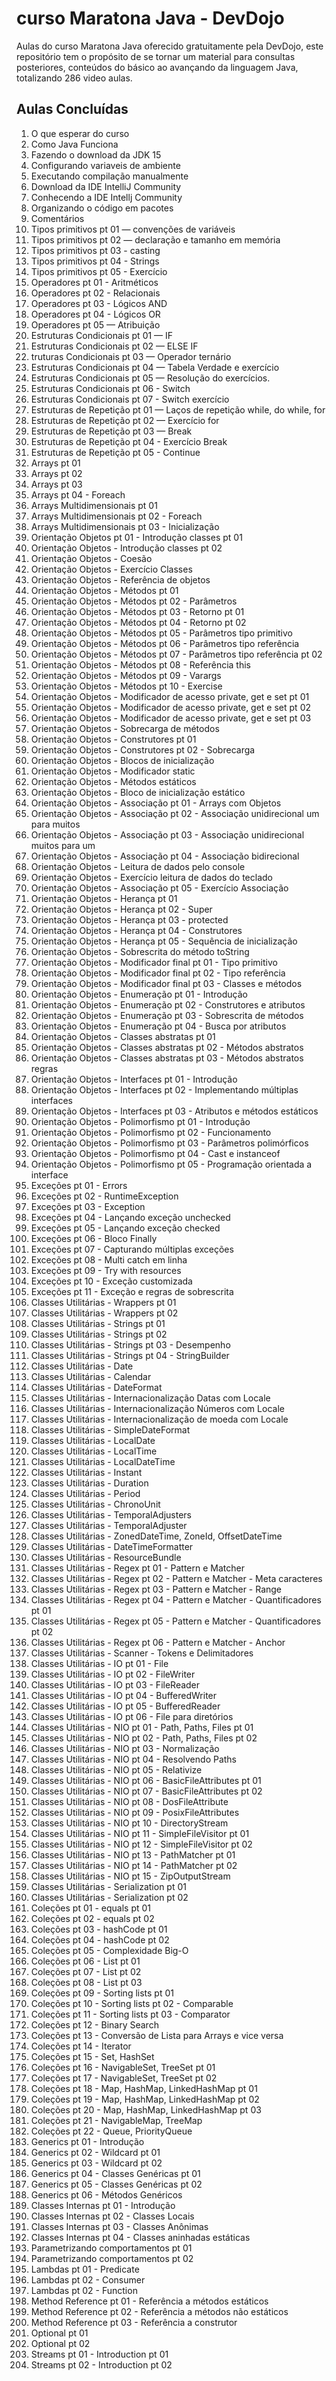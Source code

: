 # curso Maratona Java - DevDojo

Aulas do curso Maratona Java oferecido gratuitamente pela DevDojo, este repositório tem o propósito de se tornar um material para consultas posteriores, conteúdos do básico ao avançando da linguagem Java, totalizando 286 video aulas.

## Aulas Concluídas

1. O que esperar do curso
2. Como Java Funciona
3. Fazendo o download da JDK 15
4. Configurando variaveis de ambiente
5. Executando compilação manualmente
6. Download da IDE IntelliJ Community
7. Conhecendo a IDE Intellj Community
8. Organizando o código em pacotes
9. Comentários
10. Tipos primitivos pt 01 — convenções de variáveis
11. Tipos primitivos pt 02 — declaração e tamanho em memória
12. Tipos primitivos pt 03 - casting
13. Tipos primitivos pt 04 - Strings
14. Tipos primitivos pt 05 - Exercício
15. Operadores pt 01 - Aritméticos
16. Operadores pt 02 - Relacionais
17. Operadores pt 03 - Lógicos AND
18. Operadores pt 04 - Lógicos OR
19. Operadores pt 05 — Atribuição
20. Estruturas Condicionais pt 01 — IF
21. Estruturas Condicionais pt 02 — ELSE IF
22. truturas Condicionais pt 03 — Operador ternário
23. Estruturas Condicionais pt 04 — Tabela Verdade e exercício
24. Estruturas Condicionais pt 05 — Resolução do exercícios.
25. Estruturas Condicionais pt 06 - Switch
26. Estruturas Condicionais pt 07 - Switch exercício
27. Estruturas de Repetição pt 01 — Laços de repetição while, do while, for
28. Estruturas de Repetição pt 02 — Exercício for
29. Estruturas de Repetição pt 03 — Break
30. Estruturas de Repetição pt 04 - Exercício Break
31. Estruturas de Repetição pt 05 - Continue
32. Arrays pt 01
33. Arrays pt 02
34. Arrays pt 03
35. Arrays pt 04 - Foreach
36. Arrays Multidimensionais pt 01
37. Arrays Multidimensionais pt 02 - Foreach
38. Arrays Multidimensionais pt 03 - Inicialização
39. Orientação Objetos pt 01 - Introdução classes pt 01
40. Orientação Objetos - Introdução classes pt 02
41. Orientação Objetos - Coesão
42. Orientação Objetos - Exercício Classes
43. Orientação Objetos - Referência de objetos
44. Orientação Objetos - Métodos pt 01
45. Orientação Objetos - Métodos pt 02 - Parâmetros
46. Orientação Objetos - Métodos pt 03 - Retorno pt 01
47. Orientação Objetos - Métodos pt 04 - Retorno pt 02
48. Orientação Objetos - Métodos pt 05 - Parâmetros tipo primitivo
49. Orientação Objetos - Métodos pt 06 - Parâmetros tipo referência
50. Orientação Objetos - Métodos pt 07 - Parâmetros tipo referência pt 02
51. Orientação Objetos - Métodos pt 08 - Referência this
52. Orientação Objetos - Métodos pt 09 - Varargs
53. Orientação Objetos - Métodos pt 10 - Exercise
54. Orientação Objetos - Modificador de acesso private, get e set pt 01
55. Orientação Objetos - Modificador de acesso private, get e set pt 02
56. Orientação Objetos - Modificador de acesso private, get e set pt 03
57. Orientação Objetos - Sobrecarga de métodos
58. Orientação Objetos - Construtores pt 01
59. Orientação Objetos - Construtores pt 02 - Sobrecarga
60. Orientação Objetos - Blocos de inicialização
61. Orientação Objetos - Modificador static
62. Orientação Objetos - Métodos estáticos
63. Orientação Objetos - Bloco de inicialização estático
64. Orientação Objetos - Associação pt 01 - Arrays com Objetos
65. Orientação Objetos - Associação pt 02 - Associação unidirecional um para muitos
66. Orientação Objetos - Associação pt 03 - Associação unidirecional muitos para um
67. Orientação Objetos - Associação pt 04 - Associação bidirecional
68. Orientação Objetos - Leitura de dados pelo console
69. Orientação Objetos - Exercício leitura de dados do teclado
70. Orientação Objetos - Associação pt 05 - Exercício Associação
71. Orientação Objetos - Herança pt 01
72. Orientação Objetos - Herança pt 02 - Super
73. Orientação Objetos - Herança pt 03 - protected
74. Orientação Objetos - Herança pt 04 - Construtores
75. Orientação Objetos - Herança pt 05 - Sequência de inicialização
76. Orientação Objetos - Sobrescrita do método toString
77. Orientação Objetos - Modificador final pt 01 - Tipo primitivo
78. Orientação Objetos - Modificador final pt 02 - Tipo referência
79. Orientação Objetos - Modificador final pt 03 - Classes e métodos
80. Orientação Objetos - Enumeração pt 01 - Introdução
81. Orientação Objetos - Enumeração pt 02 - Construtores e atributos
82. Orientação Objetos - Enumeração pt 03 - Sobrescrita de métodos
83. Orientação Objetos - Enumeração pt 04 - Busca por atributos
84. Orientação Objetos - Classes abstratas pt 01
85. Orientação Objetos - Classes abstratas pt 02 - Métodos abstratos
86. Orientação Objetos - Classes abstratas pt 03 - Métodos abstratos regras
87. Orientação Objetos - Interfaces pt 01 - Introdução
88. Orientação Objetos - Interfaces pt 02 - Implementando múltiplas interfaces
89. Orientação Objetos - Interfaces pt 03 - Atributos e métodos estáticos
90. Orientação Objetos - Polimorfismo pt 01 - Introdução
91. Orientação Objetos - Polimorfismo pt 02 - Funcionamento
92. Orientação Objetos - Polimorfismo pt 03 - Parâmetros polimórficos
93. Orientação Objetos - Polimorfismo pt 04 - Cast e instanceof
94. Orientação Objetos - Polimorfismo pt 05 - Programação orientada a interface
95. Exceções pt 01 - Errors
96. Exceções pt 02 - RuntimeException
97. Exceções pt 03 - Exception
98. Exceções pt 04 - Lançando exceção unchecked
99. Exceções pt 05 - Lançando exceção checked
100. Exceções pt 06 - Bloco Finally
101. Exceções pt 07 - Capturando múltiplas exceções
102. Exceções pt 08 - Multi catch em linha
103. Exceções pt 09 - Try with resources
104. Exceções pt 10 - Exceção customizada
105. Exceções pt 11 - Exceção e regras de sobrescrita
106. Classes Utilitárias - Wrappers pt 01
107. Classes Utilitárias - Wrappers pt 02 
108. Classes Utilitárias - Strings pt 01
109. Classes Utilitárias - Strings pt 02 
110. Classes Utilitárias - Strings pt 03 - Desempenho
111. Classes Utilitárias - Strings pt 04 - StringBuilder
112. Classes Utilitárias - Date
113. Classes Utilitárias - Calendar
114. Classes Utilitárias - DateFormat
115. Classes Utilitárias - Internacionalização Datas com Locale
116. Classes Utilitárias - Internacionalização Números com Locale
117. Classes Utilitárias - Internacionalização de moeda com Locale
118. Classes Utilitárias - SimpleDateFormat
119. Classes Utilitárias - LocalDate
120. Classes Utilitárias - LocalTime
121. Classes Utilitárias - LocalDateTime
122. Classes Utilitárias - Instant
123. Classes Utilitárias - Duration 
124. Classes Utilitárias - Period
125. Classes Utilitárias - ChronoUnit
126. Classes Utilitárias - TemporalAdjusters
127. Classes Utilitárias - TemporalAdjuster
128. Classes Utilitárias - ZonedDateTime, ZoneId, OffsetDateTime
129. Classes Utilitárias - DateTimeFormatter
130. Classes Utilitárias - ResourceBundle
131. Classes Utilitárias - Regex pt 01 - Pattern e Matcher
132. Classes Utilitárias - Regex pt 02 - Pattern e Matcher - Meta caracteres
133. Classes Utilitárias - Regex pt 03 - Pattern e Matcher - Range
134. Classes Utilitárias - Regex pt 04 - Pattern e Matcher - Quantificadores pt 01
135. Classes Utilitárias - Regex pt 05 - Pattern e Matcher - Quantificadores pt 02
136. Classes Utilitárias - Regex pt 06 - Pattern e Matcher - Anchor
137. Classes Utilitárias - Scanner - Tokens e Delimitadores
138. Classes Utilitárias - IO pt 01 - File
139. Classes Utilitárias - IO pt 02 - FileWriter
140. Classes Utilitárias - IO pt 03 - FileReader
141. Classes Utilitárias - IO pt 04 - BufferedWriter
142. Classes Utilitárias - IO pt 05 - BufferedReader 
143. Classes Utilitárias - IO pt 06 - File para diretórios
144. Classes Utilitárias - NIO pt 01 - Path, Paths, Files pt 01
145. Classes Utilitárias - NIO pt 02 - Path, Paths, Files pt 02
146. Classes Utilitárias - NIO pt 03 - Normalização
147. Classes Utilitárias - NIO pt 04 - Resolvendo Paths
148. Classes Utilitárias - NIO pt 05 - Relativize 
149. Classes Utilitárias - NIO pt 06 - BasicFileAttributes pt 01
150. Classes Utilitárias - NIO pt 07 - BasicFileAttributes pt 02 
151. Classes Utilitárias - NIO pt 08 - DosFileAttribute
152. Classes Utilitárias - NIO pt 09 - PosixFileAttributes
153. Classes Utilitárias - NIO pt 10 - DirectoryStream
154. Classes Utilitárias - NIO pt 11 - SimpleFileVisitor pt 01
155. Classes Utilitárias - NIO pt 12 - SimpleFileVisitor pt 02
156. Classes Utilitárias - NIO pt 13 - PathMatcher pt 01
157. Classes Utilitárias - NIO pt 14 - PathMatcher pt 02
158. Classes Utilitárias - NIO pt 15 - ZipOutputStream
159. Classes Utilitárias - Serialization pt 01
160. Classes Utilitárias - Serialization pt 02
161. Coleções pt 01 - equals pt 01
162. Coleções pt 02 - equals pt 02
163. Coleções pt 03 - hashCode pt 01
164. Coleções pt 04 - hashCode pt 02
165. Coleções pt 05 - Complexidade Big-O
166. Coleções pt 06 - List pt 01
167. Coleções pt 07 - List pt 02
168. Coleções pt 08 - List pt 03
169. Coleções pt 09 - Sorting lists pt 01
170. Coleções pt 10 - Sorting lists pt 02 - Comparable
171. Coleções pt 11 - Sorting lists pt 03 - Comparator
172. Coleções pt 12 - Binary Search
173. Coleções pt 13 - Conversão de Lista para Arrays e vice versa
174. Coleções pt 14 - Iterator
175. Coleções pt 15 - Set, HashSet
176. Coleções pt 16 - NavigableSet, TreeSet pt 01
177. Coleções pt 17 - NavigableSet, TreeSet pt 02
178. Coleções pt 18 - Map, HashMap, LinkedHashMap pt 01
179. Coleções pt 19 - Map, HashMap, LinkedHashMap pt 02
180. Coleções pt 20 - Map, HashMap, LinkedHashMap pt 03
181. Coleções pt 21 - NavigableMap, TreeMap
182. Coleções pt 22 - Queue, PriorityQueue
183. Generics pt 01 - Introdução
184. Generics pt 02 - Wildcard pt 01
185. Generics pt 03 - Wildcard pt 02
186. Generics pt 04 - Classes Genéricas pt 01
187. Generics pt 05 - Classes Genéricas pt 02
188. Generics pt 06 - Métodos Genéricos
189. Classes Internas pt 01 - Introdução
190. Classes Internas pt 02 - Classes Locais
191. Classes Internas pt 03 - Classes Anônimas
192. Classes Internas pt 04 - Classes aninhadas estáticas
193. Parametrizando comportamentos pt 01 
194. Parametrizando comportamentos pt 02
195. Lambdas pt 01 - Predicate
196. Lambdas pt 02 - Consumer
197. Lambdas pt 02 - Function
198. Method Reference pt 01 - Referência a métodos estáticos
199. Method Reference pt 02 - Referência a métodos não estáticos
200. Method Reference pt 03 - Referência a construtor 
201. Optional pt 01
202. Optional pt 02
203. Streams pt 01 - Introduction pt 01
204. Streams pt 02 - Introduction pt 02




















